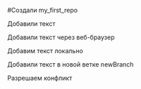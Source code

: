 #Создали my_first_repo

Добавили текст

Добавили текст через веб-браузер

Добавим текст локально

Добавили текст в новой ветке newBranch

Разрешаем конфликт
